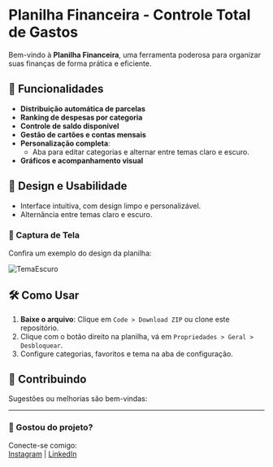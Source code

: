 # Planilha Financeira - Controle Total de Gastos

Bem-vindo à **Planilha Financeira**, uma ferramenta poderosa para organizar suas finanças de forma prática e eficiente.

## 📌 Funcionalidades

- **Distribuição automática de parcelas**
- **Ranking de despesas por categoria**
- **Controle de saldo disponível**
- **Gestão de cartões e contas mensais**
- **Personalização completa**:
  - Aba para editar categorias e alternar entre temas claro e escuro.
- **Gráficos e acompanhamento visual**

## 🎨 Design e Usabilidade

- Interface intuitiva, com design limpo e personalizável.
- Alternância entre temas claro e escuro.

### 📸 Captura de Tela

Confira um exemplo do design da planilha:

![TemaEscuro](https://github.com/user-attachments/assets/03a17613-36dd-4e60-97cf-8938b3206b0e)

## 🛠️ Como Usar

1. **Baixe o arquivo**: Clique em `Code > Download ZIP` ou clone este repositório.
2. Clique com o botão direito na planilha, vá em `Propriedades > Geral > Desbloquear`.
3. Configure categorias, favoritos e tema na aba de configuração.

## 🤝 Contribuindo

Sugestões ou melhorias são bem-vindas:

---

### 🎉 Gostou do projeto?

Conecte-se comigo:  
[Instagram](https://www.instagram.com/fabra.oliveira/) | [LinkedIn](https://www.linkedin.com/in/fabricio-de-oliveira-bimbi-516719223/)
